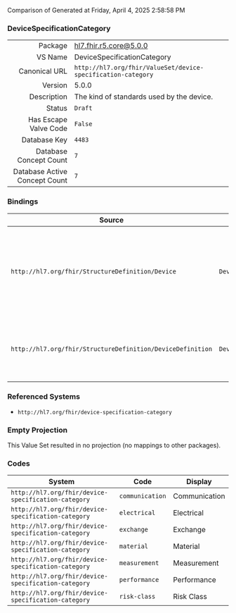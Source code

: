 Comparison of 
Generated at Friday, April 4, 2025 2:58:58 PM

### DeviceSpecificationCategory

|      |     |
| ---: | --- |
| Package | hl7.fhir.r5.core@5.0.0 |
| VS Name | DeviceSpecificationCategory |
| Canonical URL | `http://hl7.org/fhir/ValueSet/device-specification-category` |
| Version | 5.0.0 |
| Description | The kind of standards used by the device. |
| Status | `Draft` |
| Has Escape Valve Code | `False` |
| Database Key | `4483` |
| Database Concept Count | `7` |
| Database Active Concept Count | `7` |
### Bindings

| Source | Element | Binding | Strength | Element Short |
| ------ | ------- | ------- | -------- | ------------- |
| `http://hl7.org/fhir/StructureDefinition/Device` | `Device.conformsTo.category` | `http://hl7.org/fhir/ValueSet/device-specification-category` | `Example` | Describes the common type of the standard, specification, or formal guidance.  communication \| performance \| measurement |
| `http://hl7.org/fhir/StructureDefinition/DeviceDefinition` | `DeviceDefinition.conformsTo.category` | `http://hl7.org/fhir/ValueSet/device-specification-category` | `Example` | Describes the common type of the standard, specification, or formal guidance |

### Referenced Systems

* `http://hl7.org/fhir/device-specification-category`
### Empty Projection

This Value Set resulted in no projection (no mappings to other packages).

### Codes

| System | Code | Display |
| ------ | ---- | ------- |
| `http://hl7.org/fhir/device-specification-category` | `communication` | Communication |
| `http://hl7.org/fhir/device-specification-category` | `electrical` | Electrical |
| `http://hl7.org/fhir/device-specification-category` | `exchange` | Exchange |
| `http://hl7.org/fhir/device-specification-category` | `material` | Material |
| `http://hl7.org/fhir/device-specification-category` | `measurement` | Measurement |
| `http://hl7.org/fhir/device-specification-category` | `performance` | Performance |
| `http://hl7.org/fhir/device-specification-category` | `risk-class` | Risk Class |
